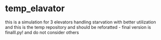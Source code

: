# temp_elavator
this is a simulation for 3 elevators handling starvation with better utilization
and this is the temp repository and should be reforatted - final version is finalll.py! and do not consider others

